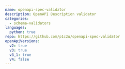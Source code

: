 ```yaml
---
name: openapi-spec-validator
description: OpenAPI Description validator
categories:
  - schema-validators
languages:
  python: true
repo: https://github.com/p1c2u/openapi-spec-validator
openApiVersions:
  v2: true
  v3: true
  v3_1: true
  v4: false
---
```

